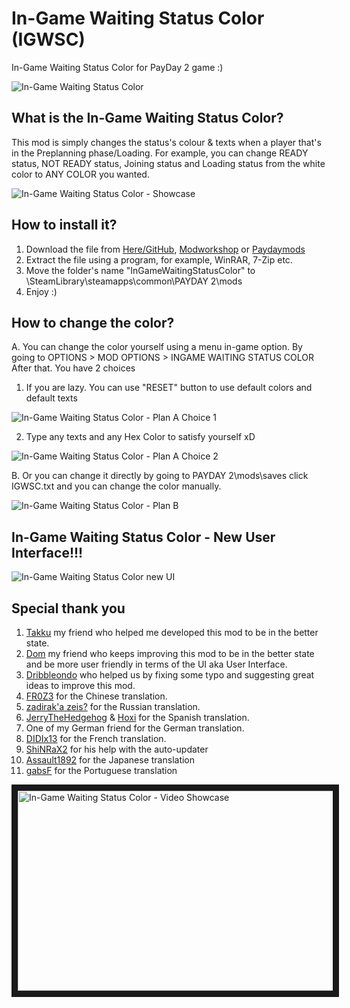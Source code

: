 # In-Game Waiting Status Color (IGWSC)
In-Game Waiting Status Color for PayDay 2 game :)  

![In-Game Waiting Status Color](https://i.imgur.com/aF5EK6b.png)  

## What is the In-Game Waiting Status Color?  
This mod is simply changes the status's colour & texts when a player that's in the Preplanning phase/Loading. For example, you can change READY status, NOT READY status, Joining status and Loading status from the white color to ANY COLOR you wanted.  

![In-Game Waiting Status Color - Showcase](https://thumbs.gfycat.com/GrandioseLegitimateHapuka-size_restricted.gif)

## How to install it?
1. Download the file from [Here/GitHub](https://github.com/PJzuza/IGWSC/archive/master.zip), [Modworkshop](https://modworkshop.net/mydownloads.php?action=view_down&did=19670) or [Paydaymods](http://download.paydaymods.com/download/latest/541)
2. Extract the file using a program, for example, WinRAR, 7-Zip etc.
3. Move the folder's name "InGameWaitingStatusColor" to \SteamLibrary\steamapps\common\PAYDAY 2\mods
4. Enjoy :)

## How to change the color?  
A. You can change the color yourself using a menu in-game option. By going to OPTIONS > MOD OPTIONS > INGAME WAITING STATUS COLOR After that. You have 2 choices  
1. If you are lazy. You can use "RESET" button to use default colors and default texts  

![In-Game Waiting Status Color - Plan A Choice 1](https://thumbs.gfycat.com/JealousFearfulDowitcher-size_restricted.gif)  

2. Type any texts and any Hex Color to satisfy yourself xD  

![In-Game Waiting Status Color - Plan A Choice 2](https://thumbs.gfycat.com/SnappyHeartfeltBluegill-size_restricted.gif)  

B. Or you can change it directly by going to PAYDAY 2\mods\saves click IGWSC.txt and you can change the color manually.  

![In-Game Waiting Status Color - Plan B](https://i.imgur.com/14WaPcL.png)  

## In-Game Waiting Status Color - New User Interface!!!

![In-Game Waiting Status Color new UI](https://i.imgur.com/Hmu486yl.jpg)

## Special thank you
1.  [Takku](http://steamcommunity.com/profiles/76561197960497623/) my friend who helped me developed this mod to be in the better state.
2.  [Dom](http://steamcommunity.com/profiles/76561198078556212/) my friend who keeps improving this mod to be in the better state and be more user friendly in terms of the UI aka User Interface.
3.  [Dribbleondo](http://steamcommunity.com/profiles/76561198093336706) who helped us by fixing some typo and suggesting great ideas to improve this mod.
4.  [FR0Z3](http://steamcommunity.com/profiles/76561198058215284/) for the Chinese translation. 
5.  [zadirak'a zeis?](http://steamcommunity.com/profiles/76561198260704808/) for the Russian translation.
6.  [JerryTheHedgehog](http://steamcommunity.com/profiles/76561198277139668/) & [Hoxi](https://steamcommunity.com/id/hoximacarron) for the Spanish translation.
7. One of my German friend for the German translation.
8.  [DIDIx13](https://steamcommunity.com/profiles/76561198215282517/) for the French translation.
9.  [ShiNRaX2](http://steamcommunity.com/profiles/76561198028016758/) for his help with the auto-updater
10. [Assault1892](https://github.com/Assault1892) for the Japanese translation
11. [gabsF](https://github.com/gabsF) for the Portuguese translation

<a href="http://www.youtube.com/watch?feature=player_embedded&v=isAUQXQCeFY
" target="_blank"><img src="http://img.youtube.com/vi/isAUQXQCeFY/0.jpg" 
alt="In-Game Waiting Status Color - Video Showcase" width="560" height="320" border="10" /></a>
